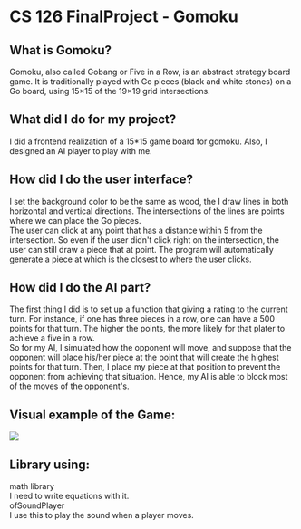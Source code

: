 # CS 126 FinalProject - Gomoku
## What is Gomoku?
Gomoku, also called Gobang or Five in a Row, is an abstract strategy board game. It is traditionally played with Go pieces (black and white stones) on a Go board, using 15×15 of the 19×19 grid intersections.

## What did I do for my project?
I did a frontend realization of a 15*15 game board for gomoku. Also, I designed an AI player to play with me.

## How did I do the user interface?
I set the background color to be the same as wood, the I draw lines in both horizontal and vertical directions. The intersections of the lines are points where we can place the Go pieces. <br>
The user can click at any point that has a distance within 5 from the intersection. So even if the user didn't click right on the intersection, the user can still draw a piece that at point. The program will automatically generate a piece at which is the closest to where the user clicks.  <br>

## How did I do the AI part?
The first thing I did is to set up a function that giving a rating to the current turn. For instance, if one has three pieces in a row, one can have a 500 points for that turn. The higher the points, the more likely for that plater to achieve a five in a row. <br>
So for my AI, I simulated how the opponent will move, and suppose that the opponent will place his/her piece at the point that will create the highest points for that turn. Then, I place my piece at that position to prevent the opponent from achieving that situation. Hence, my AI is able to block most of the moves of the opponent's.

## Visual example of the Game:
![](https://github.com/uiuc-sp18-cs126/final-project-rickypeng99/raw/master/graph.jpg)<br>

## Library using:
math library <br>
I need to write equations with it. <br>
ofSoundPlayer <br>
I use this to play the sound when a player moves.
